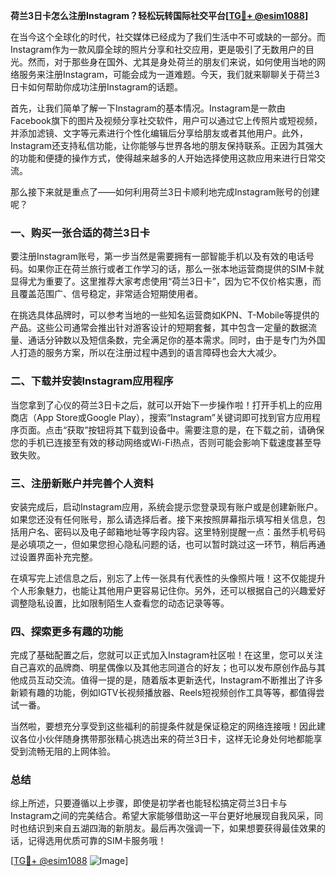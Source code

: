 **荷兰3日卡怎么注册Instagram？轻松玩转国际社交平台[[TG💪+ @esim1088](https://t.me/s/esim1088)]**

在当今这个全球化的时代，社交媒体已经成为了我们生活中不可或缺的一部分。而Instagram作为一款风靡全球的照片分享和社交应用，更是吸引了无数用户的目光。然而，对于那些身在国外、尤其是身处荷兰的朋友们来说，如何使用当地的网络服务来注册Instagram，可能会成为一道难题。今天，我们就来聊聊关于荷兰3日卡如何帮助你成功注册Instagram的话题。

首先，让我们简单了解一下Instagram的基本情况。Instagram是一款由Facebook旗下的图片及视频分享社交软件，用户可以通过它上传照片或短视频，并添加滤镜、文字等元素进行个性化编辑后分享给朋友或者其他用户。此外，Instagram还支持私信功能，让你能够与世界各地的朋友保持联系。正因为其强大的功能和便捷的操作方式，使得越来越多的人开始选择使用这款应用来进行日常交流。

那么接下来就是重点了——如何利用荷兰3日卡顺利地完成Instagram账号的创建呢？

### 一、购买一张合适的荷兰3日卡

要注册Instagram账号，第一步当然是需要拥有一部智能手机以及有效的电话号码。如果你正在荷兰旅行或者工作学习的话，那么一张本地运营商提供的SIM卡就显得尤为重要了。这里推荐大家考虑使用“荷兰3日卡”，因为它不仅价格实惠，而且覆盖范围广、信号稳定，非常适合短期使用者。

在挑选具体品牌时，可以参考当地的一些知名运营商如KPN、T-Mobile等提供的产品。这些公司通常会推出针对游客设计的短期套餐，其中包含一定量的数据流量、通话分钟数以及短信条数，完全满足你的基本需求。同时，由于是专门为外国人打造的服务方案，所以在注册过程中遇到的语言障碍也会大大减少。

### 二、下载并安装Instagram应用程序

当您拿到了心仪的荷兰3日卡之后，就可以开始下一步操作啦！打开手机上的应用商店（App Store或Google Play），搜索“Instagram”关键词即可找到官方应用程序页面。点击“获取”按钮将其下载到设备中。需要注意的是，在下载之前，请确保您的手机已连接至有效的移动网络或Wi-Fi热点，否则可能会影响下载速度甚至导致失败。

### 三、注册新账户并完善个人资料

安装完成后，启动Instagram应用，系统会提示您登录现有账户或是创建新账户。如果您还没有任何账号，那么请选择后者。接下来按照屏幕指示填写相关信息，包括用户名、密码以及电子邮箱地址等字段内容。这里特别提醒一点：虽然手机号码是必填项之一，但如果您担心隐私问题的话，也可以暂时跳过这一环节，稍后再通过设置界面补充完整。

在填写完上述信息之后，别忘了上传一张具有代表性的头像照片哦！这不仅能提升个人形象魅力，也能让其他用户更容易记住你。另外，还可以根据自己的兴趣爱好调整隐私设置，比如限制陌生人查看您的动态记录等等。

### 四、探索更多有趣的功能

完成了基础配置之后，您就可以正式加入Instagram社区啦！在这里，您可以关注自己喜欢的品牌商、明星偶像以及其他志同道合的好友；也可以发布原创作品与其他成员互动交流。值得一提的是，随着版本更新迭代，Instagram不断推出了许多新颖有趣的功能，例如IGTV长视频播放器、Reels短视频创作工具等等，都值得尝试一番。

当然啦，要想充分享受到这些福利的前提条件就是保证稳定的网络连接哦！因此建议各位小伙伴随身携带那张精心挑选出来的荷兰3日卡，这样无论身处何地都能享受到流畅无阻的上网体验。

### 总结

综上所述，只要遵循以上步骤，即使是初学者也能轻松搞定荷兰3日卡与Instagram之间的完美结合。希望大家能够借助这一平台更好地展现自我风采，同时也结识到来自五湖四海的新朋友。最后再次强调一下，如果想要获得最佳效果的话，记得选用优质可靠的SIM卡服务哦！

[[TG💪+ @esim1088](https://t.me/s/esim1088) ![Image](https://i.postimg.cc/4NQfJmqS/Snipaste-2025-05-13-00-14-12.png)]